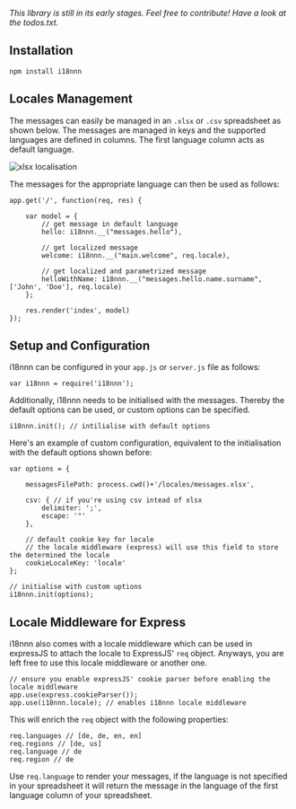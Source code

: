 *This library is still in its early stages. Feel free to contribute! Have a look at the todos.txt.*


## Installation

    npm install i18nnn


## Locales Management

The messages can easily be managed in an <code>.xlsx</code> or <code>.csv</code> spreadsheet as
shown below. The messages are managed in keys and the supported languages are defined in columns.
The first language column acts as default language.

![xlsx localisation](https://raw.github.com/ndrizza/i18nnn/master/i18n.png)

The messages for the appropriate language can then be used as follows:

    app.get('/', function(req, res) {
    
        var model = {
            // get message in default language
            hello: i18nnn.__("messages.hello"),
    
            // get localized message
            welcome: i18nnn.__("main.welcome", req.locale),
    
            // get localized and parametrized message
            helloWithName: i18nnn.__("messages.hello.name.surname", ['John', 'Doe'], req.locale)
        };
    
        res.render('index', model)
    });


## Setup and Configuration

i18nnn can be configured in your <code>app.js</code> or <code>server.js</code> file as follows:

    var i18nnn = require('i18nnn');

Additionally, i18nnn needs to be initialised with the messages. Thereby the default options can be
used, or custom options can be specified.

    i18nnn.init(); // intilialise with default options

Here's an example of custom configuration, equivalent to the initialisation with the default
options shown before:

    var options = {
        
        messagesFilePath: process.cwd()+'/locales/messages.xlsx',
        
        csv: { // if you're using csv intead of xlsx
            delimiter: ';',
            escape: '"'
        },
        
        // default cookie key for locale
        // the locale middleware (express) will use this field to store the determined the locale
        cookieLocaleKey: 'locale'
    };

    // initialise with custom uptions
    i18nnn.init(options);


## Locale Middleware for Express

i18nnn also comes with a locale middleware which can be used in expressJS to attach the locale to ExpressJS' <code>req</code> object. Anyways, you are left free to use this locale middleware or another one.

    // ensure you enable expressJS' cookie parser before enabling the locale middleware
    app.use(express.cookieParser());
    app.use(i18nnn.locale); // enables i18nnn locale middleware

This will enrich the <code>req</code> object with the following properties:

    req.languages // [de, de, en, en]
    req.regions // [de, us]
    req.language // de
    req.region // de

Use <code>req.language</code> to render your messages, if the language is not specified in your
spreadsheet it will return the message in the language of the first language column of your spreadsheet.
